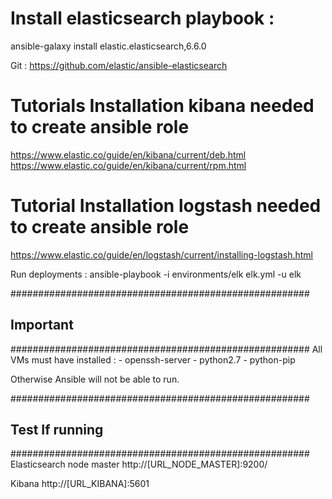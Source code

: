 # Install elasticsearch playbook :
ansible-galaxy install elastic.elasticsearch,6.6.0

Git :
https://github.com/elastic/ansible-elasticsearch

# Tutorials Installation kibana needed to create ansible role
https://www.elastic.co/guide/en/kibana/current/deb.html
https://www.elastic.co/guide/en/kibana/current/rpm.html

# Tutorial Installation logstash needed to create ansible role
https://www.elastic.co/guide/en/logstash/current/installing-logstash.html

Run deployments :
ansible-playbook -i environments/elk elk.yml -u elk

######################################################
##                     Important                    ##
######################################################
All VMs must have installed :
    - openssh-server
    - python2.7
    - python-pip

Otherwise Ansible will not be able to run.


######################################################
##                  Test If running                 ##
######################################################
Elasticsearch node master
http://[URL_NODE_MASTER]:9200/

Kibana
http://[URL_KIBANA]:5601